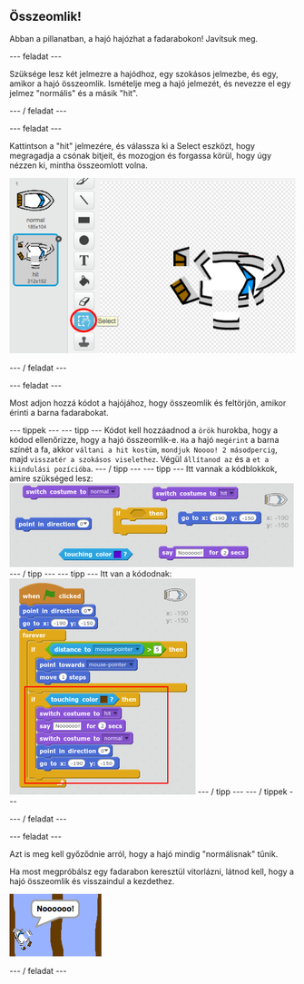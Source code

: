 ## Összeomlik!

Abban a pillanatban, a hajó hajózhat a fadarabokon! Javítsuk meg.

\--- feladat \---

Szüksége lesz két jelmezre a hajódhoz, egy szokásos jelmezbe, és egy, amikor a hajó összeomlik. Ismételje meg a hajó jelmezét, és nevezze el egy jelmez "normális" és a másik "hit".

\--- / feladat \---

\--- feladat \---

Kattintson a "hit" jelmezére, és válassza ki a Select eszközt, hogy megragadja a csónak bitjeit, és mozogjon és forgassa körül, hogy úgy nézzen ki, mintha összeomlott volna.

![screenshot](images/boat-hit-costume.png)

\--- / feladat \---

\--- feladat \---

Most adjon hozzá kódot a hajójához, hogy összeomlik és feltörjön, amikor érinti a barna fadarabokat.

\--- tippek \--- \--- tipp \--- Kódot kell hozzáadnod a `örök` hurokba, hogy a kódod ellenőrizze, hogy a hajó összeomlik-e. `Ha` a hajó `megérint` a barna színét a fa, akkor `váltani a hit kostüm`, `mondjuk Noooo! 2 másodpercig`, majd `visszatér a szokásos viselethez`. Végül `állítanod az` és a `et a kiindulási pozícióba`. \--- / tipp \--- \--- tipp \--- Itt vannak a kódblokkok, amire szükséged lesz: ![screenshot](images/boat-hit-blocks.png) \--- / tipp \--- \--- tipp \--- Itt van a kódodnak: ![screenshot](images/boat-hit-code.png) \--- / tipp \--- \--- / tippek \---

\--- / feladat \---

\--- feladat \---

Azt is meg kell győződnie arról, hogy a hajó mindig "normálisnak" tűnik.

Ha most megpróbálsz egy fadarabon keresztül vitorlázni, látnod kell, hogy a hajó összeomlik és visszaindul a kezdethez.

![screenshot](images/boat-crash.png)

\--- / feladat \---